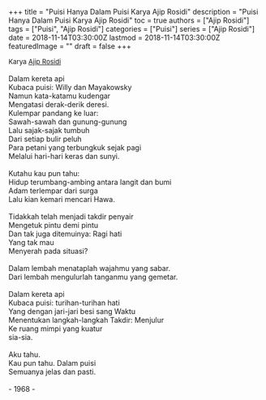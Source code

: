 +++
title = "Puisi Hanya Dalam Puisi Karya Ajip Rosidi"
description = "Puisi Hanya Dalam Puisi Karya Ajip Rosidi"
toc = true
authors = ["Ajip Rosidi"]
tags = ["Puisi", "Ajip Rosidi"]
categories = ["Puisi"]
series = ["Ajip Rosidi"]
date = 2018-11-14T03:30:00Z
lastmod = 2018-11-14T03:30:00Z
featuredImage = ""
draft = false
+++

<div style="text-align: justify;">
<div style="font-size: small;">Karya <a href="/authors/ajip-rosidi/" target="_blank">Ajip Rosidi</a></div><br />
Dalam kereta api<br />Kubaca puisi: Willy dan Mayakowsky<br />Namun kata-katamu kudengar<br />Mengatasi derak-derik deresi.<br />Kulempar pandang ke luar:<br />Sawah-sawah dan gunung-gunung<br />Lalu sajak-sajak tumbuh<br />Dari setiap bulir peluh<br />Para petani yang terbungkuk sejak pagi<br />Melalui hari-hari keras dan sunyi.<br /><br />Kutahu kau pun tahu:<br />Hidup terumbang-ambing antara langit dan bumi<br />Adam terlempar dari surga<br />Lalu kian kemari mencari Hawa.<br /><br />Tidakkah telah menjadi takdir penyair<br />Mengetuk pintu demi pintu<br />Dan tak juga ditemuinya: Ragi hati<br />Yang tak mau<br />Menyerah pada situasi?<br /><br />Dalam lembah menataplah wajahmu yang sabar.<br />Dari lembah mengulurlah tanganmu yang gemetar.<br /><br />Dalam kereta api<br />Kubaca puisi: turihan-turihan hati<br />Yang dengan jari-jari besi sang Waktu<br />Menentukan langkah-langkah Takdir: Menjulur<br />Ke ruang mimpi yang kuatur<br />sia-sia.<br /><br />Aku tahu.<br />Kau pun tahu. Dalam puisi<br />Semuanya jelas dan pasti.<br /><br />- 1968 -</div>
